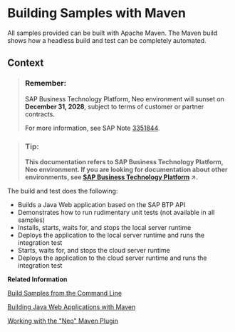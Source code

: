 <!-- loio841e3eaf32fa4bc3becc6ccd50758278 -->

# Building Samples with Maven

All samples provided can be built with Apache Maven. The Maven build shows how a headless build and test can be completely automated.



<a name="loio841e3eaf32fa4bc3becc6ccd50758278__context_N10015_N10012_N10001"/>

## Context

> ### Remember:  
> SAP Business Technology Platform, Neo environment will sunset on **December 31, 2028**, subject to terms of customer or partner contracts.
> 
> For more information, see SAP Note [3351844](https://me.sap.com/notes/3351844).

> ### Tip:  
> **This documentation refers to SAP Business Technology Platform, Neo environment. If you are looking for documentation about other environments, see [SAP Business Technology Platform](https://help.sap.com/viewer/65de2977205c403bbc107264b8eccf4b/Cloud/en-US/6a2c1ab5a31b4ed9a2ce17a5329e1dd8.html "SAP Business Technology Platform (SAP BTP) is an integrated offering comprised of four technology portfolios: database and data management, application development and integration, analytics, and intelligent technologies. The platform offers users the ability to turn data into business value, compose end-to-end business processes, and build and extend SAP applications quickly.") :arrow_upper_right:.**

The build and test does the following:

-   Builds a Java Web application based on the SAP BTP API
-   Demonstrates how to run rudimentary unit tests \(not available in all samples\)
-   Installs, starts, waits for, and stops the local server runtime
-   Deploys the application to the local server runtime and runs the integration test
-   Starts, waits for, and stops the cloud server runtime
-   Deploys the application to the cloud server runtime and runs the integration test

**Related Information**  


[Build Samples from the Command Line](build-samples-from-the-command-line-ad423da.md "You can use the Apache Maven command line tool to run local and cloud integration tests for any of the SDK samples.")

[Building Java Web Applications with Maven](http://scn.sap.com/community/developer-center/cloud-platform/blog/2014/05/27/building-java-applications-with-maven)

[Working with the "Neo" Maven Plugin](http://scn.sap.com/community/developer-center/cloud-platform/blog/2014/05/27/working-with-the-neo-maven-plugin)

